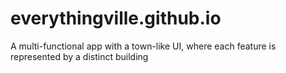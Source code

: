 # everythingville.github.io
A multi-functional app with a town-like UI, where each feature is represented by a distinct building

